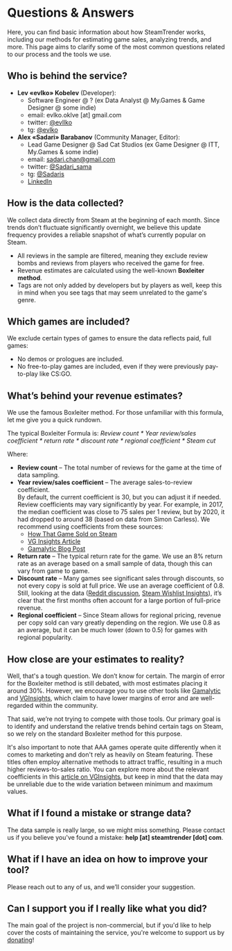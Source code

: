 # Questions & Answers

Here, you can find basic information about how SteamTrender works, including our methods for estimating game sales, analyzing trends, and more. This page aims to clarify some of the most common questions related to our process and the tools we use.

## Who is behind the service?

-   **Lev «evlko» Kobelev** (Developer):
     -   Software Engineer @ ? (ex Data Analyst @ My.Games & Game Designer @ some indie)
     -   email: evlko.oklve [at] gmail.com
     -   twitter: [@evllko](https://twitter.com/evllko)
     -   tg: [@evlko](https://t.me/evlko)
-   **Alex «Sadari» Barabanov** (Community Manager, Editor):
    -   Lead Game Designer @ Sad Cat Studios (ex Game Designer @ ITT, My.Games & some indie)
    -   email: sadari.chan@gmail.com
    -   twitter: [@Sadari_sama](https://twitter.com/sadari_sama)
    -   tg: [@Sadaris](https://t.me/Sadaris)
    -   [LinkedIn](https://www.linkedin.com/in/alexander-barabanov-869b1a146/)

## How is the data collected?

We collect data directly from Steam at the beginning of each month. Since trends don’t fluctuate significantly overnight, we believe this update frequency provides a reliable snapshot of what’s currently popular on Steam.

-   All reviews in the sample are filtered, meaning they exclude review bombs and reviews from players who received the game for free.
-   Revenue estimates are calculated using the well-known **Boxleiter method**.
-   Tags are not only added by developers but by players as well, keep this in mind when you see tags that may seem unrelated to the game's genre.

## Which games are included?

We exclude certain types of games to ensure the data reflects paid, full games:

-   No demos or prologues are included.
-   No free-to-play games are included, even if they were previously pay-to-play like CS:GO.

## What’s behind your revenue estimates?

We use the famous Boxleiter method. For those unfamiliar with this formula, let me give you a quick rundown.

The typical Boxleiter Formula is: _Review count * Year review/sales coefficient * return rate * discount rate * regional coefficient \* Steam cut_

Where:

-   **Review count** – The total number of reviews for the game at the time of data sampling.
-   **Year review/sales coefficient** – The average sales-to-review coefficient.  
    By default, the current coefficient is 30, but you can adjust it if needed. Review coefficients may vary significantly by year. For example, in 2017, the median coefficient was close to 75 sales per 1 review, but by 2020, it had dropped to around 38 (based on data from Simon Carless). We recommend using coefficients from these sources:
    -   [How That Game Sold on Steam](https://newsletter.gamediscover.co/p/how-that-game-sold-on-steam-using?triedSigningIn=true)
    -   [VG Insights Article](https://vginsights.com/insights/article/how-to-estimate-steam-video-game-sales)
    -   [Gamalytic Blog Post](https://gamalytic.com/blog/a-deep-dive-into-the-steam-review-ratio)
-   **Return rate** – The typical return rate for the game. We use an 8% return rate as an average based on a small sample of data, though this can vary from game to game.
-   **Discount rate** – Many games see significant sales through discounts, so not every copy is sold at full price. We use an average coefficient of 0.8. Still, looking at the data ([Reddit discussion](https://www.reddit.com/r/gamedev/comments/198yff2/can_a_game_recover_from_an_unsuccessful_steam/_), [Steam Wishlist Insights](https://newsletter.gamediscover.co/p/revealed-the-state-of-steam-wishlist)), it’s clear that the first months often account for a large portion of full-price revenue.
-   **Regional coefficient** – Since Steam allows for regional pricing, revenue per copy sold can vary greatly depending on the region. We use 0.8 as an average, but it can be much lower (down to 0.5) for games with regional popularity.

## How close are your estimates to reality?

Well, that's a tough question. We don’t know for certain. The margin of error for the Boxleiter method is still debated, with most estimates placing it around 30%. However, we encourage you to use other tools like [Gamalytic](https://gamalytic.com) and [VGInsights](https://vginsights.com), which claim to have lower margins of error and are well-regarded within the community.

That said, we’re not trying to compete with those tools. Our primary goal is to identify and understand the relative trends behind certain tags on Steam, so we rely on the standard Boxleiter method for this purpose.

It's also important to note that AAA games operate quite differently when it comes to marketing and don't rely as heavily on Steam featuring. These titles often employ alternative methods to attract traffic, resulting in a much higher reviews-to-sales ratio. You can explore more about the relevant coefficients in this [article on VGInsights](https://vginsights.com/insights/article/further-analysis-into-steam-reviews-to-sales-ratio-how-to-estimate-video-game-sales), but keep in mind that the data may be unreliable due to the wide variation between minimum and maximum values.

## What if I found a mistake or strange data?

The data sample is really large, so we might miss something. Please contact us if you believe you've found a mistake: **help [at] steamtrender [dot] com**.

## What if I have an idea on how to improve your tool?

Please reach out to any of us, and we’ll consider your suggestion.

## Can I support you if I really like what you did?

The main goal of the project is non-commercial, but if you'd like to help cover the costs of maintaining the service, you're welcome to support us by [donating](https://buymeacoffee.com/steam_trender)!
